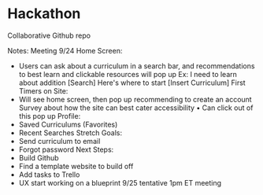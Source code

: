 # Hackathon
Collaborative Github repo

Notes: Meeting 9/24
Home Screen:
- Users can ask about a curriculum in a search bar, and recommendations to best learn and clickable resources will pop up
Ex: I need to learn about addition [Search] Here's where to start [Insert Curriculum]
First Timers on Site:
- Will see home screen, then pop up recommending to create an account
Survey about how the site can best cater accessibility • Can click out of this pop up
Profile:
- Saved Curriculums (Favorites)
- Recent Searches
Stretch Goals:
- Send curriculum to email
- Forgot password
Next Steps:
- Build Github
- Find a template website to build off
- Add tasks to Trello
- UX start working on a blueprint 9/25 tentative 1pm ET meeting